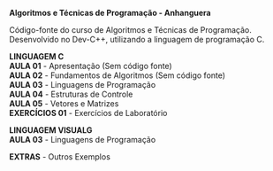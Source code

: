 **Algoritmos e Técnicas de Programação - Anhanguera**

Código-fonte do curso de Algoritmos e Técnicas de Programação. Desenvolvido no Dev-C++, utilizando a linguagem de programação C.

**LINGUAGEM C**<br>
**AULA 01** - Apresentação (Sem código fonte)<br> 
**AULA 02** - Fundamentos de Algoritmos (Sem código fonte)<br> 
**AULA 03** - Linguagens de Programação<br>
**AULA 04** - Estruturas de Controle<br> 
**AULA 05** - Vetores e Matrizes<br> 
**EXERCÍCIOS 01** - Exercícios de Laboratório<br> 

**LINGUAGEM VISUALG**<br>
**AULA 03** - Linguagens de Programação<br> 

**EXTRAS** - Outros Exemplos<br> 

